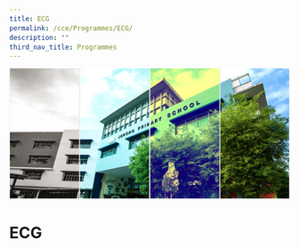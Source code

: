 ```yaml
---
title: ECG
permalink: /cce/Programmes/ECG/
description: ""
third_nav_title: Programmes
---
```

![](/images/Banner.png)

ECG
===